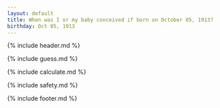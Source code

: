 ```yaml
---
layout: default
title: When was I or my baby conceived if born on October 05, 1913?
birthday: Oct 05, 1913
---
```


{% include header.md %}

{% include guess.md %}

{% include calculate.md %}

{% include safety.md %}

{% include footer.md %}



